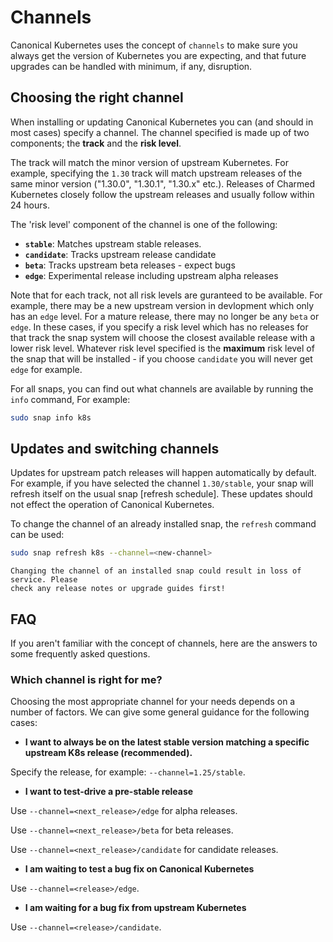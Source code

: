 # Channels

Canonical Kubernetes uses the concept of `channels` to make sure you always get
the version of Kubernetes you are expecting, and that future upgrades can be
handled with minimum, if any, disruption.

## Choosing the right channel

When installing or updating Canonical Kubernetes you can (and should in most
cases) specify a channel. The channel specified is made up of two components;
the **track** and the **risk level**. 

The track will match the minor version of upstream Kubernetes. For example,
specifying the `1.30` track will match upstream releases of the same minor
version ("1.30.0", "1.30.1", "1.30.x" etc.). Releases of Charmed Kubernetes
closely follow the upstream releases and usually follow within 24 hours.

The 'risk level' component of the channel is one of the following:

- **`stable`**: Matches upstream stable releases. 
- **`candidate`**: Tracks upstream release candidate
- **`beta`**: Tracks upstream beta releases - expect bugs
- **`edge`**: Experimental release including upstream alpha releases

Note that for each track, not all risk levels are guranteed to be available.
For example, there may be a new upstream version in devlopment which only has
an `edge` level. For a mature release, there may no longer be any `beta` or
`edge`. In these cases, if you specify a risk level which has no releases for
that track the snap system will choose the closest available release with a
lower risk level. Whatever risk level specified is the **maximum** risk level
of the snap that will be installed - if you choose `candidate` you will never
get `edge` for example.

For all snaps, you can find out what channels are available by running the
`info` command, For example:

```bash
sudo snap info k8s
```

## Updates and switching channels

Updates for upstream patch releases will happen automatically by default. For
example, if you have selected the channel `1.30/stable`, your snap will refresh
itself on the usual snap [refresh schedule]. These updates should not effect
the operation of Canonical Kubernetes.

To change the channel of an already installed snap, the `refresh` command can
be used:

```bash
sudo snap refresh k8s --channel=<new-channel>
```

```{warning}
Changing the channel of an installed snap could result in loss of service. Please
check any release notes or upgrade guides first!
```

## FAQ 

If you aren't familiar with the concept of channels, here are the answers to
some frequently asked questions.

### Which channel is right for me?

Choosing the most appropriate channel for your needs depends on a number of
factors. We can give some general guidance for the following cases:

- **I want to always be on the latest stable version matching a specific upstream K8s
release (recommended).** 

Specify the release, for example: `--channel=1.25/stable`.

- **I want to test-drive a pre-stable release**

Use `--channel=<next_release>/edge` for alpha releases.

Use `--channel=<next_release>/beta` for beta releases.

Use `--channel=<next_release>/candidate` for candidate releases.

- **I am waiting to test a bug fix on Canonical Kubernetes**

Use `--channel=<release>/edge`.

- **I am waiting for a bug fix from upstream Kubernetes**

Use `--channel=<release>/candidate`.

<!-- LINKS -->

[Snapcraft documentation]: https://snapcraft.io/docs/channels
